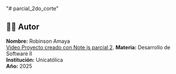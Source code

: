 "# parcial_2do_corte" 

## 👨‍💻 Autor

**Nombre:** Robinson Amaya  
[Video Proyecto creado con Note js parcial 2](https://youtu.be/a3nJXjScClI?si=jeqDRZFXc50vdt7A). 
**Materia:** Desarrollo de Software II  
**Institución:** Unicatólica  
**Año:** 2025
